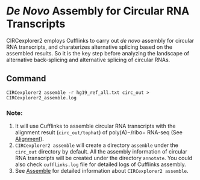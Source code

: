 # *De Novo* Assembly for Circular RNA Transcripts

CIRCexplorer2 employs Cufflinks to carry out *de novo* assembly for circular RNA transcripts, and charaterizes alternative splicing based on the assembled results. So it is the key step before analyzing the landscape of alternative back-splicing and alternative splicing of circular RNAs.

## Command

```
CIRCexplorer2 assemble -r hg19_ref_all.txt circ_out > CIRCexplorer2_assemble.log
```

### Note:
1. It will use Cufflinks to assemble circular RNA transcripts with the alignment result (`circ_out/tophat`) of poly(A)−/ribo− RNA-seq (See [Alignment](../tutorial/alignment.md)).
2. `CIRCexplorer2 assemble` will create a directory `assemble` under the `circ_out` directory by default. All the assembly information of circular RNA transcripts will be created under the directory `annotate`. You could also check `cufflinks.log` file for detailed logs of Cufflinks assembly.
3. See [Assemble](../modules/assemble.md) for detailed information about `CIRCexplorer2 assemble`.
